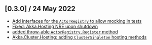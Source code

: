 ## [0.3.0] / 24 May 2022
- [Add interfaces for the `ActorRegistry` to allow mocking in tests](https://github.com/akkadotnet/Akka.Hosting/pull/42)
- [Fixed: Akka.Hosting NRE upon shutdown](https://github.com/akkadotnet/Akka.Hosting/pull/49)
- [added throw-able `ActorRegistry.Register` method](https://github.com/akkadotnet/Akka.Hosting/pull/50)
- [Akka.Cluster.Hosting: adding `ClusterSingleton` hosting methods](https://github.com/akkadotnet/Akka.Hosting/pull/51)
